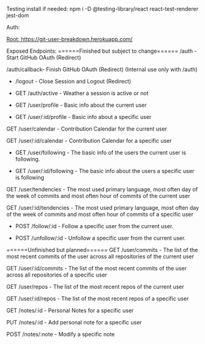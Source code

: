 Testing install if needed:
    npm i -D @testing-library/react react-test-renderer jest-dom


Auth:
<a href="https://git-user-breakdown.herokuapp.com/auth" />

Root:
https://git-user-breakdown.herokuapp.com/

Exposed Endpoints:
======Finished but subject to change======
/auth - Start GitHub OAuth (Redirect)

/auth/callback- Finish GitHub OAuth (Redirect) (Internal use only with /auth)

+ /logout - Close Session and Logout (Redirect)

+ GET /auth/active - Weather a session is active or not 

+ GET /user/profile - Basic info about the current user

+ GET /user/:id/profile - Basic info about a specific user

GET /user/calendar - Contribution Calendar for the current user

GET /user/:id/calendar - Contribution Calendar for a specific user

+ GET /user/following - The basic info of the users the current user is following.

+ GET /user/:id/following - The basic info about the users a specific user is following

GET /user/tendencies - The most used primary language, most often day of the week of commits and most often hour of commits of the current user

GET /user/:id/tendencies - The most used primary language, most often day of the week of commits and most often hour of commits of a specific user

+ POST /follow/:id - Follow a specific user from the current user.

+ POST /unfollow/:id - Unfollow a specific user from the current user.

======Unfinished but planned======
GET /user/commits - The list of the most recent commits of the user across all repositories of the current user

GET /user/:id/commits - The list of the most recent commits of the user across all repositories of a specific user

GET /user/repos - The list of the most recent repos of the current user

GET /user/:id/repos - The list of the most recent repos of a specific user

GET /notes/:id - Personal Notes for a specific user

PUT /notes/:id - Add personal note for a specific user

POST /notes/:note - Modify a specific note
